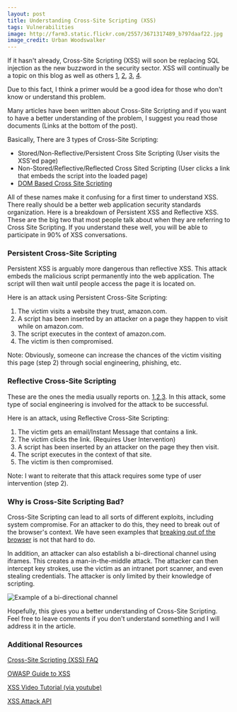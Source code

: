 ```yaml
---
layout: post
title: Understanding Cross-Site Scripting (XSS)
tags: Vulnerabilities
image: http://farm3.static.flickr.com/2557/3671317489_b797daaf22.jpg
image_credit: Urban Woodswalker
---
```

If it hasn't already, Cross-Site Scripting (XSS) will soon be replacing SQL injection as the new buzzword in the security sector. XSS will continually be a topic on this blog as well as others [1](http://holisticinfosec.blogspot.com), [2](http://blog.skeptikal.org/), [3](http://jeremiahgrossman.blogspot.com/), [4](http://ha.ckers.org/blog/).
	
Due to this fact, I think a primer would be a good idea for those who don't know or understand this problem.

Many articles have been written about Cross-Site Scripting and if you want to have a better understanding of the problem, I suggest you read those documents (Links at the bottom of the post).

Basically, There are 3 types of Cross-Site Scripting:

*	Stored/Non-Reflective/Persistent Cross Site Scripting (User visits the XSS'ed page)
*	Non-Stored/Reflective/Reflected Cross Sited Scripting (User clicks a link that embeds the script into the loaded page)
*	[DOM Based Cross Site Scripting](http://www.webappsec.org/projects/articles/071105.shtml)

All of these names make it confusing for a first timer to understand XSS. There really should be a better web application security standards organization. Here is a breakdown of Persistent XSS and Reflective XSS. These are the big two that most people talk about when they are referring to Cross Site Scripting. If you understand these well, you will be able to participate in 90% of XSS conversations.

### Persistent Cross-Site Scripting

Persistent XSS is arguably more dangerous than reflective XSS. This attack embeds the malicious script permanently into the web application. The script will then wait until people access the page it is located on.

Here is an attack using Persistent Cross-Site Scripting:

1. The victim visits a website they trust, amazon.com.
2. A script has been inserted by an attacker on a page they happen to visit while on amazon.com.
3. The script executes in the context of amazon.com.
4. The victim is then compromised.

Note: Obviously, someone can increase the chances of the victim visiting this page (step 2) through social engineering, phishing, etc.

### Reflective Cross-Site Scripting

These are the ones the media usually reports on. [1](http://www.spamfighter.com/News-12410-XSS-Vulnerability-Found-in-Recording-Industry-Association-of-America-Website.htm),[2](http://www.darkreading.com/security/application-security/217500479/index.html),[3](http://www.mxlogic.com/securitynews/viruses-worms/six-av-vendor-websites-open-to-xss-attacks095.cfm). In this attack, some type of social engineering is involved for the attack to be successful.

Here is an attack, using Reflective Cross-Site Scripting:

1. The victim gets an email/Instant Message that contains a link.
2. The victim clicks the link. (Requires User Intervention)
3. A script has been inserted by an attacker on the page they then visit.
4. The script executes in the context of that site.
5. The victim is then compromised.

Note: I want to reiterate that this attack requires some type of user intervention (step 2).

### Why is Cross-Site Scripting Bad?

Cross-Site Scripting can lead to all sorts of different exploits, including system compromise. For an attacker to do this, they need to break out of the browser's context. We have seen examples that [breaking out of the browser](http://dvlabs.tippingpoint.com/blog/2009/03/21/pwn2own-wrap-up) is not that hard to do.

In addition, an attacker can also establish a bi-directional channel using iframes. This creates a man-in-the-middle attack. The attacker can then intercept key strokes, use the victim as an intranet port scanner, and even stealing credentials. The attacker is only limited by their knowledge of scripting.

![Example of a bi-directional channel](http://misc-security.com/blog/wp-content/uploads/2011/02/xsstunnel.gif)

Hopefully, this gives you a better understanding of Cross-Site Scripting. Feel free to leave comments if you don't understand something and I will address it in the article.

### Additional Resources

[Cross-Site Scripting (XSS) FAQ](http://www.cgisecurity.com/xss-faq.html)

[OWASP Guide to XSS](http://www.owasp.org/index.php/Cross_site_scripting)

[XSS Video Tutorial (via youtube)](http://www.youtube.com/watch?v=_OhuqDCs2LA)

[XSS Attack API](http://www.gnucitizen.org/blog/attackapi/)





